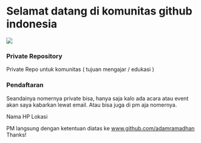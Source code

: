 # Selamat datang di komunitas github indonesia

![](https://github.com/indonesia/community/raw/master/octacat.png) 

### Private Repository

Private Repo untuk komunitas ( tujuan mengajar / edukasi )

### Pendaftaran

Seandainya nomernya private bisa, 
hanya saja kalo ada acara atau event akan saya kabarkan lewat email. 
Atau bisa juga di pm aja nomernya.

Nama
HP
Lokasi

PM langsung dengan ketentuan diatas ke
www.github.com/adamramadhan
Thanks!

